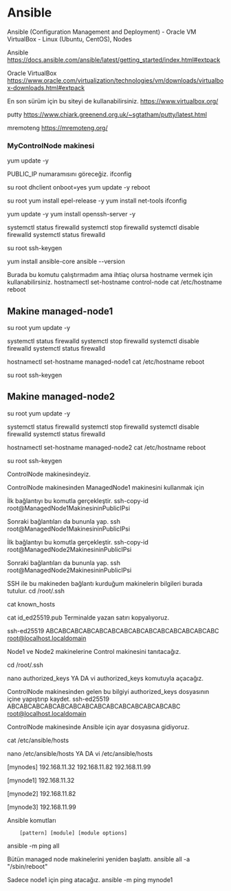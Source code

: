 # Ansible
 Ansible (Configuration Management and Deployment) - Oracle VM VirtualBox - Linux (Ubuntu, CentOS), Nodes


Ansible
https://docs.ansible.com/ansible/latest/getting_started/index.html#extpack



Oracle VirtualBox
https://www.oracle.com/virtualization/technologies/vm/downloads/virtualbox-downloads.html#extpack

En son sürüm için bu siteyi de kullanabilirsiniz.
https://www.virtualbox.org/



putty
https://www.chiark.greenend.org.uk/~sgtatham/putty/latest.html

mremoteng
https://mremoteng.org/


### MyControlNode makinesi
yum update -y 



PUBLIC_IP numaramısını göreceğiz.
ifconfig

su root
dhclient
onboot=yes
yum update -y 
reboot

su root
yum install epel-release -y
yum install net-tools 
ifconfig



yum update -y 
yum install openssh-server -y

systemctl status firewalld
systemctl stop firewalld
systemctl disable firewalld
systemctl status firewalld

su root
ssh-keygen

yum install ansible-core
ansible --version


Burada bu komutu çalıştırmadım ama ihtiaç olursa hostname vermek için kullanabilirsiniz.
hostnamectl set-hostname control-node
cat /etc/hostname
reboot


## Makine managed-node1
su root
yum update -y 

systemctl status firewalld
systemctl stop firewalld
systemctl disable firewalld
systemctl status firewalld

hostnamectl set-hostname managed-node1
cat /etc/hostname
reboot


su root
ssh-keygen



## Makine managed-node2
su root
yum update -y 

systemctl status firewalld
systemctl stop firewalld
systemctl disable firewalld
systemctl status firewalld

hostnamectl set-hostname managed-node2
cat /etc/hostname
reboot


su root
ssh-keygen




ControlNode makinesindeyiz.

ControlNode makinesinden ManagedNode1 makinesini kullanmak için 

İlk bağlantıyı bu komutla gerçekleştir.
ssh-copy-id root@ManagedNode1MakinesininPublicIPsi


Sonraki bağlantıları da bununla yap.
ssh         root@ManagedNode1MakinesininPublicIPsi





İlk bağlantıyı bu komutla gerçekleştir.
ssh-copy-id root@ManagedNode2MakinesininPublicIPsi


Sonraki bağlantıları da bununla yap.
ssh         root@ManagedNode2MakinesininPublicIPsi




SSH ile bu makineden bağlantı kurduğum makinelerin bilgileri burada tutulur.
cd /root/.ssh

cat known_hosts

cat id_ed25519.pub
Terminalde yazan satırı kopyalıyoruz.

ssh-ed25519 ABCABCABCABCABCABCABCABCABCABCABCABCABCABC root@localhost.localdomain



Node1 ve Node2 makinelerine Control makinesini tanıtacağız.

cd /root/.ssh

nano authorized_keys  YA DA    vi authorized_keys  komutuyla açacağız.

ControlNode makinesinden gelen bu bilgiyi authorized_keys dosyasının içine yapıştırıp kaydet.
ssh-ed25519 ABCABCABCABCABCABCABCABCABCABCABCABCABCABC root@localhost.localdomain




ControlNode makinesinde Ansible için ayar dosyasına gidiyoruz.

cat /etc/ansible/hosts

nano /etc/ansible/hosts   YA DA    vi /etc/ansible/hosts  



[mynodes]
192.168.11.32
192.168.11.82
192.168.11.99

[mynode1]
192.168.11.32

[mynode2]
192.168.11.82

[mynode3]
192.168.11.99



Ansible komutları

        [pattern] [module] [module options]
ansible            -m        ping all


Bütün managed node makinelerini yeniden başlattı. 
ansible all -a "/sbin/reboot"


Sadece node1 için ping atacağız.
ansible            -m        ping    mynode1

